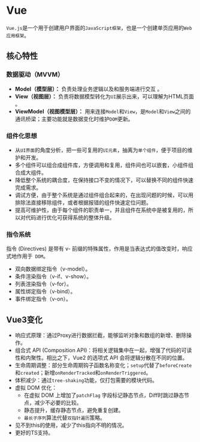 # Vue

`Vue.js`是一个用于创建用户界面的`JavaScript框架`，也是一个创建单页应用的`Web应用框架`。

## **核心特性**

### **数据驱动（MVVM）**

- **Model（模型层）：** 负责处理业务逻辑以及和服务端进行交互  。
- **View（视图层）：**  负责将数据模型转化为`UI`展示出来，可以理解为HTML页面 。
- **ViewModel（视图模型层）：** 用来连接`Model`和`View`，是`Model`和`View`之间的通讯桥梁；主要功能就是数据变化时维护`DOM`更新。

###  组件化思想

- 从`UI界面`的角度分析，把一些可复用的`UI元素`，抽离为`单个组件`，便于项目的维护和开发。
- 多个组件可以组合成组件库，方便调用和复用，组件间也可以嵌套，小组件组合成大组件。  
-  降低整个系统的耦合度，在保持接口不变的情况下，可以替换不同的组件快速完成需求。
- 调试方便，由于整个系统是通过组件组合起来的，在出现问题的时候，可以用排除法直接移除组件，或者根据报错的组件快速定位问题。
- 提高可维护性，由于每个组件的职责单一，并且组件在系统中是被复用的，所以对代码进行优化可获得系统的整体升级。

### **指令系统**

指令 (Directives) 是带有 v- 前缀的特殊属性，作用是当表达式的值改变时，响应式地作用于` DOM`。

- 双向数据绑定指令（v-model）。
- 条件渲染指令（v-if、v-show）。
- 列表渲染指令（v-for）。
- 属性绑定指令（v-bind）。
- 事件绑定指令（v-on）。

##  Vue3变化

- 响应式原理：通过Proxy进行数据拦截，能够监听对象和数组的新增、删除操作。
- 组合式 API (Composition API)：将相关逻辑集中在一起，增强了代码的可读性和内聚性。相比之下，Vue2 的选项式 API 会将逻辑分散在不同的位置。
- 生命周期调整：部分生命周期钩子函数名称变化；`setup`代替了`beforeCreate`和`created`；新增`onRenderTracked`和`onRenderTriggered`。
- 体积减少：通过`tree-shaking`功能，仅打包需要的模块代码。
- 虚拟 DOM 优化：
  - 在虚拟 DOM 上增加了`patchFlag` 字段标记静态节点，Diff时跳过静态节点，减少不必要的比较。
  - 静态提升，缓存静态节点，避免重复创建。
  - `最长子序列`算法代替`双指针遍历`策略。
- 见不到this的使用，减少了this指向不明的情况。
- 更好的TS支持。